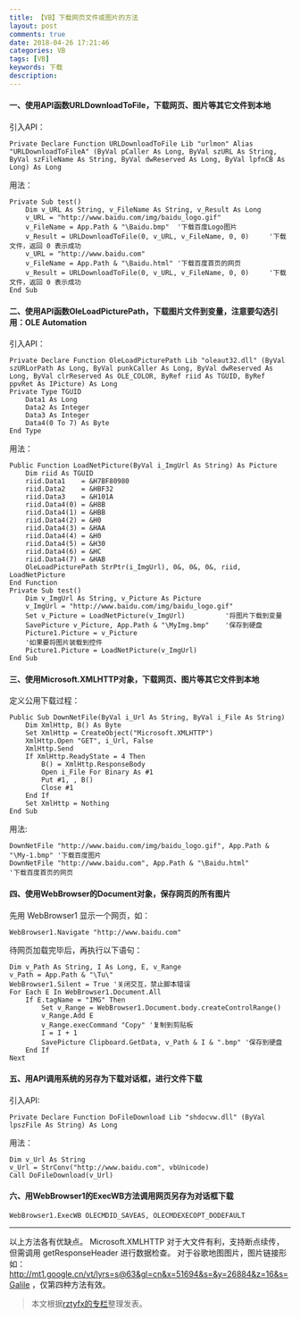 ```yaml
---
title: 【VB】下载网页文件或图片的方法
layout: post
comments: true
date: 2018-04-26 17:21:46
categories: VB
tags: [VB]
keywords: 下载
description: 
---
```


#### 一、使用API函数URLDownloadToFile，下载网页、图片等其它文件到本地
引入API：

	Private Declare Function URLDownloadToFile Lib "urlmon" Alias "URLDownloadToFileA" (ByVal pCaller As Long, ByVal szURL As String, ByVal szFileName As String, ByVal dwReserved As Long, ByVal lpfnCB As Long) As Long
用法：
```
Private Sub test()
    Dim v_URL As String, v_FileName As String, v_Result As Long
    v_URL = "http://www.baidu.com/img/baidu_logo.gif"
    v_FileName = App.Path & "\Baidu.bmp"  '下载百度Logo图片
    v_Result = URLDownloadToFile(0, v_URL, v_FileName, 0, 0)     '下载文件，返回 0 表示成功
    v_URL = "http://www.baidu.com"
    v_FileName = App.Path & "\Baidu.html" '下载百度首页的网页
    v_Result = URLDownloadToFile(0, v_URL, v_FileName, 0, 0)     '下载文件，返回 0 表示成功
End Sub
```

#### 二、使用API函数OleLoadPicturePath，下载图片文件到变量，注意要勾选引用：OLE Automation
引入API：

	Private Declare Function OleLoadPicturePath Lib "oleaut32.dll" (ByVal szURLorPath As Long, ByVal punkCaller As Long, ByVal dwReserved As Long, ByVal clrReserved As OLE_COLOR, ByRef riid As TGUID, ByRef ppvRet As IPicture) As Long
	Private Type TGUID
		Data1 As Long
		Data2 As Integer
		Data3 As Integer
		Data4(0 To 7) As Byte
	End Type
用法：
```
Public Function LoadNetPicture(ByVal i_ImgUrl As String) As Picture
    Dim riid As TGUID
    riid.Data1    = &H7BF80980
    riid.Data2    = &HBF32
    riid.Data3    = &H101A
    riid.Data4(0) = &H8B
    riid.Data4(1) = &HBB
    riid.Data4(2) = &H0
    riid.Data4(3) = &HAA
    riid.Data4(4) = &H0
    riid.Data4(5) = &H30
    riid.Data4(6) = &HC
    riid.Data4(7) = &HAB
    OleLoadPicturePath StrPtr(i_ImgUrl), 0&, 0&, 0&, riid, LoadNetPicture
End Function
Private Sub test()
    Dim v_ImgUrl As String, v_Picture As Picture
    v_ImgUrl = "http://www.baidu.com/img/baidu_logo.gif"
    Set v_Picture = LoadNetPicture(v_ImgUrl)          '将图片下载到变量
    SavePicture v_Picture, App.Path & "\MyImg.bmp"    '保存到硬盘
    Picture1.Picture = v_Picture
    '如果要将图片装载到控件
    Picture1.Picture = LoadNetPicture(v_ImgUrl)
End Sub
```

#### 三、使用Microsoft.XMLHTTP对象，下载网页、图片等其它文件到本地
定义公用下载过程：
```
Public Sub DownNetFile(ByVal i_Url As String, ByVal i_File As String)
    Dim XmlHttp, B() As Byte
    Set XmlHttp = CreateObject("Microsoft.XMLHTTP")
    XmlHttp.Open "GET", i_Url, False
    XmlHttp.Send
    If XmlHttp.ReadyState = 4 Then
        B() = XmlHttp.ResponseBody
        Open i_File For Binary As #1
        Put #1, , B()
        Close #1
    End If
    Set XmlHttp = Nothing
End Sub
```
用法:

	DownNetFile "http://www.baidu.com/img/baidu_logo.gif", App.Path & "\My-1.bmp" '下载百度图片
	DownNetFile "http://www.baidu.com", App.Path & "\Baidu.html"                  '下载百度首页的网页

#### 四、使用WebBrowser的Document对象，保存网页的所有图片
先用 WebBrowser1 显示一个网页，如：
	
	WebBrowser1.Navigate "http://www.baidu.com"

待网页加载完毕后，再执行以下语句：
```
Dim v_Path As String, I As Long, E, v_Range
v_Path = App.Path & "\Tu\"
WebBrowser1.Silent = True '关闭交互，禁止脚本错误
For Each E In WebBrowser1.Document.All
    If E.tagName = "IMG" Then
        Set v_Range = WebBrowser1.Document.body.createControlRange()
        v_Range.Add E
        v_Range.execCommand "Copy" '复制到剪贴板
        I = I + 1
        SavePicture Clipboard.GetData, v_Path & I & ".bmp" '保存到硬盘
    End If
Next
```

#### 五、用API调用系统的另存为下载对话框，进行文件下载
引入API:

	Private Declare Function DoFileDownload Lib "shdocvw.dll" (ByVal lpszFile As String) As Long

用法：
```
Dim v_Url As String
v_Url = StrConv("http://www.baidu.com", vbUnicode)
Call DoFileDownload(v_Url)
```

#### 六、用WebBrowser1的ExecWB方法调用网页另存为对话框下载
	WebBrowser1.ExecWB OLECMDID_SAVEAS, OLECMDEXECOPT_DODEFAULT

---

以上方法各有优缺点。
Microsoft.XMLHTTP 对于大文件有利，支持断点续传，但需调用 getResponseHeader 进行数据检查。
对于谷歌地图图片，图片链接形如：http://mt1.google.cn/vt/lyrs=s@63&gl=cn&x=51694&s=&y=26884&z=16&s=Galile ，仅第四种方法有效。

> 本文根据[rztyfx的专栏](https://blog.csdn.net/rztyfx/article/details/7605624)整理发表。